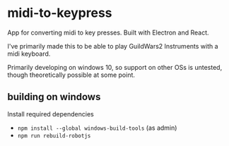 # midi-to-keypress

App for converting midi to key presses. Built with Electron and React.

I've primarily made this to be able to play GuildWars2 Instruments with a midi keyboard.

Primarily developing on windows 10, so support on other OSs is untested, though theoretically possible at some point.

## building on windows

Install required dependencies

- `npm install --global windows-build-tools` (as admin)
- `npm run rebuild-robotjs`
